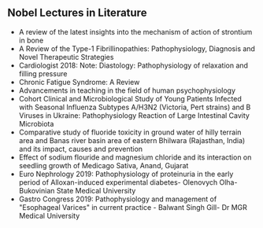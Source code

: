 <h2> Nobel Lectures in Literature</h2>

<ul>

                             

 <li><a target="_blank" href="https://github.com/manjunath5496/Nobel-Lectures-in-Literature/blob/master/lit(1).pdf" style="text-decoration:none;">A review of the latest insights into the mechanism of action of strontium in bone</a></li>

 <li><a target="_blank" href="https://github.com/manjunath5496/Nobel-Lectures-in-Literature/blob/master/lit(2).pdf" style="text-decoration:none;">A Review of the Type-1 Fibrillinopathies: Pathophysiology, Diagnosis and Novel Therapeutic Strategies</a></li>

<li><a target="_blank" href="https://github.com/manjunath5496/Nobel-Lectures-in-Literature/blob/master/lit(3).pdf" style="text-decoration:none;">Cardiologist 2018: Note: Diastology: Pathophysiology of relaxation and filling pressure</a></li>
 <li><a target="_blank" href="https://github.com/manjunath5496/Nobel-Lectures-in-Literature/blob/master/lit(4).pdf" style="text-decoration:none;">Chronic Fatigue Syndrome: A Review</a></li>                              
<li><a target="_blank" href="https://github.com/manjunath5496/Nobel-Lectures-in-Literature/blob/master/lit(5).pdf" style="text-decoration:none;">Advancements in teaching in the field of human psychophysiology</a></li>
<li><a target="_blank" href="https://github.com/manjunath5496/Nobel-Lectures-in-Literature/blob/master/lit(6).pdf" style="text-decoration:none;">Сohort Clinical and Microbiological Study of Young Patients Infected with Seasonal Influenza Subtypes A/H3N2 (Victoria, Pert strains) and B Viruses in Ukraine: Pathophysiology Reaction of Large Intestinal Cavity
Microbiota</a></li>
 <li><a target="_blank" href="https://github.com/manjunath5496/Nobel-Lectures-in-Literature/blob/master/lit(7).pdf" style="text-decoration:none;">Comparative study of fluoride toxicity in ground water of hilly terrain area and Banas river basin area of eastern Bhilwara (Rajasthan, India) and its impact, causes and prevention</a></li>

 <li><a target="_blank" href="https://github.com/manjunath5496/Nobel-Lectures-in-Literature/blob/master/lit(8).pdf" style="text-decoration:none;"> Effect of sodium flouride and magnesium chloride and its interaction on seedling growth of Medicago Sativa, Anand, Gujarat </a></li>
   <li><a target="_blank" href="https://github.com/manjunath5496/Nobel-Lectures-in-Literature/blob/master/lit(9).pdf" style="text-decoration:none;">Euro Nephrology 2019: Pathophysiology of proteinuria in the early period of Alloxan-induced experimental diabetes- Olenovych Olha- Bukovinian State Medical University</a></li>
  
 <li><a target="_blank" href="https://github.com/manjunath5496/Nobel-Lectures-in-Literature/blob/master/lit(10).pdf" style="text-decoration:none;">Gastro Congress 2019: Pathophysiology and management of "Esophageal Varices" in current practice - Balwant Singh Gill- Dr MGR Medical University</a></li>

</ul>
